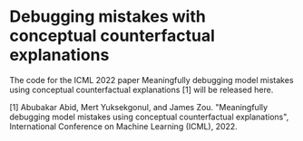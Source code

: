 # Debugging mistakes with conceptual counterfactual explanations
The code for the ICML 2022 paper Meaningfully debugging model mistakes using conceptual counterfactual explanations [1] will be released here. 


[1] Abubakar Abid, Mert Yuksekgonul, and James Zou. "Meaningfully debugging model mistakes using conceptual counterfactual explanations", International Conference on Machine Learning (ICML), 2022.
